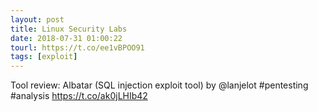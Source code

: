 ```yaml
---
layout: post
title: Linux Security Labs
date: 2018-07-31 01:00:22
tourl: https://t.co/ee1vBPOO91
tags: [exploit]
---
```

Tool review: Albatar (SQL injection exploit tool) by @lanjelot #pentesting #analysis https://t.co/ak0jLHIb42